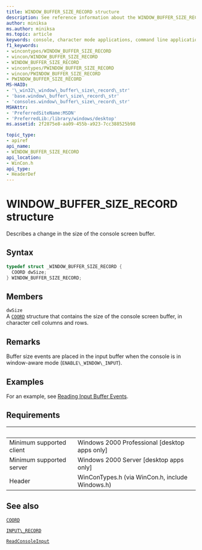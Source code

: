 ```yaml
---
title: WINDOW_BUFFER_SIZE_RECORD structure
description: See reference information about the WINDOW_BUFFER_SIZE_RECORD structure, which describes a change in the size of the console screen buffer.
author: miniksa
ms.author: miniksa
ms.topic: article
keywords: console, character mode applications, command line applications, terminal applications, console api
f1_keywords:
- wincontypes/WINDOW_BUFFER_SIZE_RECORD
- wincon/WINDOW_BUFFER_SIZE_RECORD
- WINDOW_BUFFER_SIZE_RECORD
- wincontypes/PWINDOW_BUFFER_SIZE_RECORD
- wincon/PWINDOW_BUFFER_SIZE_RECORD
- PWINDOW_BUFFER_SIZE_RECORD
MS-HAID:
- '\_win32\_window\_buffer\_size\_record\_str'
- 'base.window\_buffer\_size\_record\_str'
- 'consoles.window\_buffer\_size\_record\_str'
MSHAttr:
- 'PreferredSiteName:MSDN'
- 'PreferredLib:/library/windows/desktop'
ms.assetid: 2f2875e8-aa09-455b-a923-7cc388525b98

topic_type:
- apiref
api_name:
- WINDOW_BUFFER_SIZE_RECORD
api_location:
- WinCon.h
api_type:
- HeaderDef
---
```


# WINDOW\_BUFFER\_SIZE\_RECORD structure

Describes a change in the size of the console screen buffer.

## Syntax

```C
typedef struct _WINDOW_BUFFER_SIZE_RECORD {
  COORD dwSize;
} WINDOW_BUFFER_SIZE_RECORD;
```

## Members

`dwSize`  
A [`COORD`](coord-str.md) structure that contains the size of the console screen buffer, in character cell columns and rows.

## Remarks

Buffer size events are placed in the input buffer when the console is in window-aware mode (`ENABLE\_WINDOW\_INPUT`).

## Examples

For an example, see [Reading Input Buffer Events](reading-input-buffer-events.md).

## Requirements

| &nbsp; | &nbsp; |
|-|-|
| Minimum supported client | Windows 2000 Professional \[desktop apps only\] |
| Minimum supported server | Windows 2000 Server \[desktop apps only\] |
| Header | WinConTypes.h (via WinCon.h, include Windows.h) |

## See also

[`COORD`](coord-str.md)

[`INPUT\_RECORD`](input-record-str.md)

[`ReadConsoleInput`](readconsoleinput.md)
